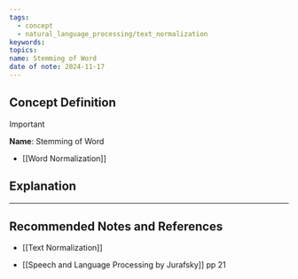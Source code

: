 ```yaml
---
tags:
  - concept
  - natural_language_processing/text_normalization
keywords: 
topics: 
name: Stemming of Word
date of note: 2024-11-17
---
```


## Concept Definition

>[!important]
>**Name**: Stemming of Word

- [[Word Normalization]]



## Explanation





-----------
##  Recommended Notes and References



- [[Text Normalization]]

- [[Speech and Language Processing by Jurafsky]] pp 21
